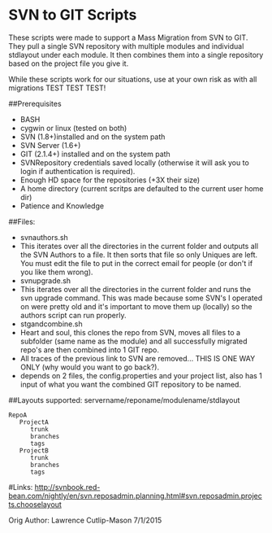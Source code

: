 # SVN to GIT Scripts

These scripts were made to support a Mass Migration from SVN to GIT. They pull a single SVN repository with multiple modules and individual stdlayout under each module. It then combines them into a single repository based on the project file you give it.

While these scripts work for our situations, use at your own risk as with all migrations TEST TEST TEST!

##Prerequisites
* BASH
* cygwin or linux (tested on both)
* SVN (1.8+)installed and on the system path
* SVN Server (1.6+)
* GIT (2.1.4+) installed and on the system path
* SVNRepository credentials saved locally (otherwise it will ask you to login if authentication is required).
* Enough HD space for the repositories (+3X their size)
* A home directory (current scritps are defaulted to the current user home dir)
* Patience and Knowledge

##Files:
* svnauthors.sh
 * This iterates over all the directories in the current folder and outputs all the SVN Authors to a file. It then sorts that file so only Uniques are left. You must edit the file to put in the correct email for people (or don't if you like them wrong).
* svnupgrade.sh
 * This iterates over all the directories in the current folder and runs the svn upgrade command. This was made because some SVN's I operated on were pretty old and it's important to move them up (locally) so the authors script can run properly.
* stgandcombine.sh
 * Heart and soul, this clones the repo from SVN, moves all files to a subfolder (same name as the module) and all successfully migrated repo's are then combined into 1 GIT repo.
 * All traces of the previous link to SVN are removed... THIS IS ONE WAY ONLY (why would you want to go back?).
 * depends on 2 files, the config.properties and your project list, also has 1 input of what you want the combined GIT repository to be named.

##Layouts supported:
servername/reponame/modulename/stdlayout
```
RepoA
   ProjectA
      trunk
      branches
      tags
   ProjectB
      trunk
      branches
      tags
```
#Links:
http://svnbook.red-bean.com/nightly/en/svn.reposadmin.planning.html#svn.reposadmin.projects.chooselayout

Orig Author: Lawrence Cutlip-Mason 7/1/2015
